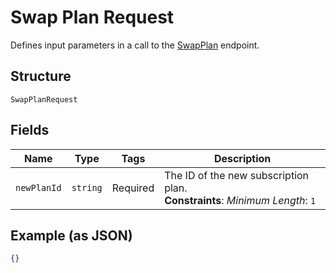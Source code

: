 
# Swap Plan Request

Defines input parameters in a call to the
[SwapPlan](../../doc/api/subscriptions.md#swap-plan) endpoint.

## Structure

`SwapPlanRequest`

## Fields

| Name | Type | Tags | Description |
|  --- | --- | --- | --- |
| `newPlanId` | `string` | Required | The ID of the new subscription plan.<br>**Constraints**: *Minimum Length*: `1` |

## Example (as JSON)

```json
{}
```

